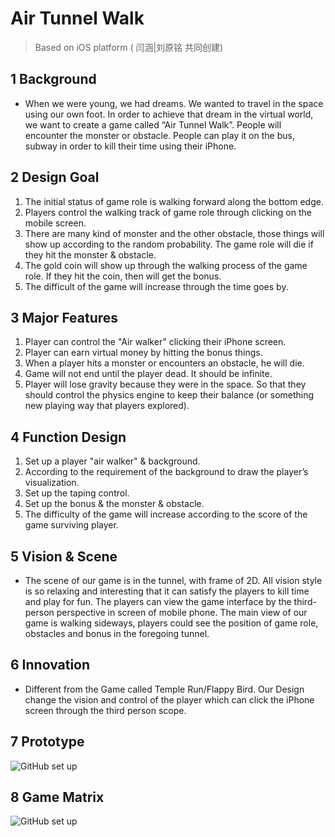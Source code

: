 # Air Tunnel Walk
> Based on iOS platform ( 闫涵|刘原铭 共同创建)

## 1 Background
* When we were young, we had dreams. We wanted to travel in the space using our own foot. In order to achieve that dream in the virtual world, we want to create a game called “Air Tunnel Walk”. People will encounter the monster or obstacle. People can play it on the bus, subway in order to kill their time using their iPhone.

## 2 Design Goal
1. The initial status of game role is walking forward along the bottom edge. 
2. Players control the walking track of game role through clicking on the mobile screen.
3. There are many kind of monster and the other obstacle, those things will show up according to the random probability. The game role will die if they hit the monster & obstacle.
4. The gold coin will show up through the walking process of the game role. If they hit the coin, then will get the bonus.
5. The difficult of the game will increase through the time goes by.

## 3 Major Features
1. Player can control the "Air walker" clicking their iPhone screen.
2. Player can earn virtual money by hitting the bonus things.
3. When a player hits a monster or encounters an obstacle, he will die. 
4. Game will not end until the player dead. It should be infinite.
5. Player will lose gravity because they were in the space. So that they should control the physics engine to keep their balance (or something new playing way that players explored).

## 4 Function Design
1. Set up a player "air walker" & background.
2. According to the requirement of the background to draw the player’s visualization. 
3. Set up the taping control. 
4. Set up the bonus & the monster & obstacle.
5. The difficulty of the game will increase according to the score of the game surviving player. 

## 5 Vision & Scene
* The scene of our game is in the tunnel, with frame of 2D. All vision style is so relaxing and interesting that it can satisfy the players to kill time and play for fun. 
  The players can view the game interface by the third-person perspective in screen of mobile phone. The main view of our game is walking sideways, players could see the position of game role, obstacles and bonus in the foregoing tunnel. 

## 6 Innovation
* Different from the Game called Temple Run/Flappy Bird. Our Design change the vision and control of the player which can click the iPhone screen through the third person scope. 

## 7 Prototype
![GitHub set up](http://7xqb68.com1.z0.glb.clouddn.com/Air%20tunnel%20walk.jpg)

## 8 Game Matrix
![GitHub set up](http://7xqb68.com1.z0.glb.clouddn.com/Game%20Matrix.png)



